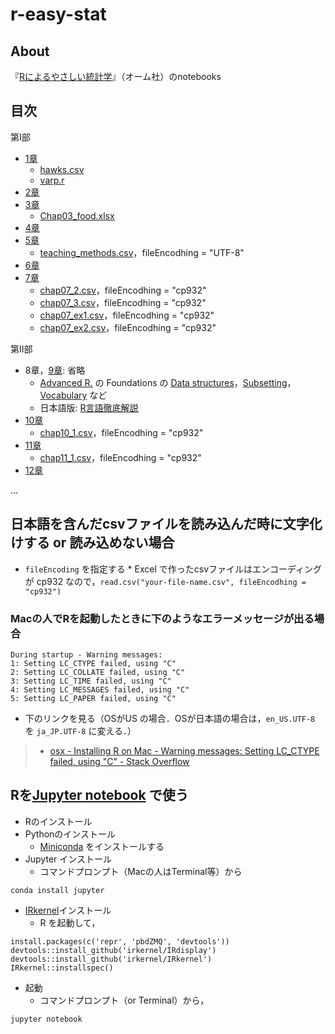 # r-easy-stat
## About
『[Rによるやさしい統計学](http://shop.ohmsha.co.jp/shopdetail/000000001781/)』（オーム社）のnotebooks

## 目次
第I部

* [1章](http://whatalnk.github.io/r-easy-stat/Chap01.html)  
    * [hawks.csv](https://github.com/whatalnk/r-easy-stat/raw/master/hawks.csv)
    * [varp.r](https://github.com/whatalnk/r-easy-stat/raw/master/varp.r)
* [2章](http://whatalnk.github.io/r-easy-stat/Chap02.html)  
* [3章](http://whatalnk.github.io/r-easy-stat/Chap03.html)  
    * [Chap03_food.xlsx](https://github.com/whatalnk/r-easy-stat/raw/master/Chap03_food.xlsx)
* [4章](http://whatalnk.github.io/r-easy-stat/Chap04.html)  
* [5章](http://whatalnk.github.io/r-easy-stat/Chap05.html) 
    * [teaching_methods.csv](https://github.com/whatalnk/r-easy-stat/raw/master/teaching_methods.csv)，fileEncodhing = "UTF-8"
* [6章](http://whatalnk.github.io/r-easy-stat/Chap06.html)  
* [7章](http://whatalnk.github.io/r-easy-stat/Chap07.html)    
    * [chap07_2.csv](https://github.com/whatalnk/r-easy-stat/raw/master/chap07_2.csv)，fileEncodhing = "cp932"
    * [chap07_3.csv](https://github.com/whatalnk/r-easy-stat/raw/master/chap07_3.csv)，fileEncodhing = "cp932"
    * [chap07_ex1.csv](https://github.com/whatalnk/r-easy-stat/raw/master/chap07_ex1.csv)，fileEncodhing = "cp932"
    * [chap07_ex2.csv](https://github.com/whatalnk/r-easy-stat/raw/master/chap07_ex2.csv)，fileEncodhing = "cp932"  

第II部

* 8章，[9章](http://whatalnk.github.io/r-easy-stat/Chap09.html): 省略    
    * [Advanced R.](http://adv-r.had.co.nz/) の Foundations の [Data structures](http://adv-r.had.co.nz/Data-structures.html)，[Subsetting](http://adv-r.had.co.nz/Subsetting.html)，[Vocabulary](http://adv-r.had.co.nz/Vocabulary.html) など
    * 日本語版: [R言語徹底解説](http://www.kyoritsu-pub.co.jp/bookdetail/9784320123939)  
* [10章](http://whatalnk.github.io/r-easy-stat/Chap10.html)  
    * [chap10_1.csv](https://github.com/whatalnk/r-easy-stat/raw/master/chap10_1.csv)，fileEncodhing = "cp932"
* [11章](http://whatalnk.github.io/r-easy-stat/Chap11.html)  
    * [chap11_1.csv](https://github.com/whatalnk/r-easy-stat/raw/master/chap11_1.csv)，fileEncodhing = "cp932"
* [12章](http://whatalnk.github.io/r-easy-stat/Chap11.html)  

...

## 日本語を含んだcsvファイルを読み込んだ時に文字化けする or 読み込めない場合
* `fileEncoding` を指定する
      * Excel で作ったcsvファイルはエンコーディングが cp932 なので，`read.csv("your-file-name.csv", fileEncodhing = "cp932")`
      
### Macの人でRを起動したときに下のようなエラーメッセージが出る場合
```
During startup - Warning messages:
1: Setting LC_CTYPE failed, using "C"
2: Setting LC_COLLATE failed, using "C"
3: Setting LC_TIME failed, using "C"
4: Setting LC_MESSAGES failed, using "C"
5: Setting LC_PAPER failed, using "C"
```

* 下のリンクを見る（OSがUS の場合．OSが日本語の場合は，`en_US.UTF-8` を `ja_JP.UTF-8` に変える．）  

> * [osx - Installing R on Mac - Warning messages: Setting LC_CTYPE failed, using "C" - Stack Overflow](http://stackoverflow.com/questions/9689104/installing-r-on-mac-warning-messages-setting-lc-ctype-failed-using-c)

## Rを[Jupyter notebook](http://jupyter.org/) で使う

* Rのインストール
* Pythonのインストール
  * [Miniconda](http://conda.pydata.org/miniconda.html) をインストールする
* Jupyter インストール
  * コマンドプロンプト（Macの人はTerminal等）から
```
conda install jupyter
```
* [IRkernel](http://irkernel.github.io/)インストール
  * R を起動して，
```
install.packages(c('repr', 'pbdZMQ', 'devtools')) 
devtools::install_github('irkernel/IRdisplay')
devtools::install_github('irkernel/IRkernel')
IRkernel::installspec()
```
* 起動
  * コマンドプロンプト（or Terminal）から，
```
jupyter notebook
```
